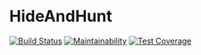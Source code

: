 # HideAndHunt

[![Build Status](https://travis-ci.org/Hide-Hunt/HideAndHunt.svg?branch=master)](https://travis-ci.org/Hide-Hunt/HideAndHunt)
[![Maintainability](https://api.codeclimate.com/v1/badges/08a07eac60241c6ca861/maintainability)](https://codeclimate.com/github/Hide-Hunt/HideAndHunt/maintainability)
[![Test Coverage](https://api.codeclimate.com/v1/badges/08a07eac60241c6ca861/test_coverage)](https://codeclimate.com/github/Hide-Hunt/HideAndHunt/test_coverage)

